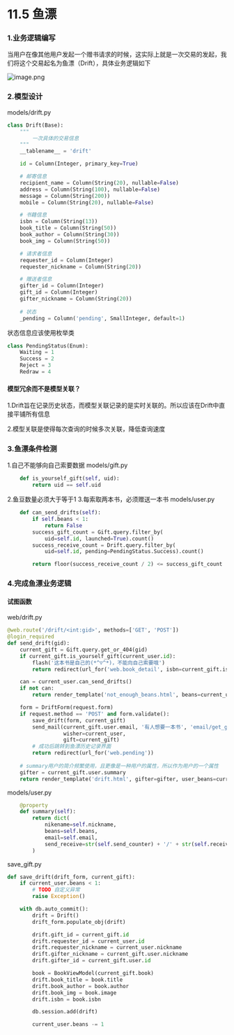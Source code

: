 # 11.5 鱼漂

### 1.业务逻辑编写

当用户在像其他用户发起一个赠书请求的时候，这实际上就是一次交易的发起，我们将这个交易起名为鱼漂（Drift），具体业务逻辑如下

![image.png](https://upload-images.jianshu.io/upload_images/7220971-c7e7c9c4f2e5f911.png?imageMogr2/auto-orient/strip%7CimageView2/2/w/1240)


### 2.模型设计
models/drift.py
```python
class Drift(Base):
    """
        一次具体的交易信息
    """
    __tablename__ = 'drift'

    id = Column(Integer, primary_key=True)

    # 邮寄信息
    recipient_name = Column(String(20), nullable=False)
    address = Column(String(100), nullable=False)
    message = Column(String(200))
    mobile = Column(String(20), nullable=False)

    # 书籍信息
    isbn = Column(String(13))
    book_title = Column(String(50))
    book_author = Column(String(30))
    book_img = Column(String(50))

    # 请求者信息
    requester_id = Column(Integer)
    requester_nickname = Column(String(20))

    # 赠送者信息
    gifter_id = Column(Integer)
    gift_id = Column(Integer)
    gifter_nickname = Column(String(20))
    
    # 状态
    _pending = Column('pending', SmallInteger, default=1)
```
状态信息应该使用枚举类
```python
class PendingStatus(Enum):
    Waiting = 1
    Success = 2
    Reject = 3
    Redraw = 4
```
#### 模型冗余而不是模型关联？
1.Drift旨在记录历史状态，而模型关联记录的是实时关联的。所以应该在Drift中直接平铺所有信息

2.模型关联是使得每次查询的时候多次关联，降低查询速度

### 3.鱼漂条件检测

1.自己不能够向自己索要数据 
models/gift.py

```python
    def is_yourself_gift(self, uid):
        return uid == self.uid
```

2.鱼豆数量必须大于等于1
3.每索取两本书，必须赠送一本书
models/user.py
```python
    def can_send_drifts(self):
        if self.beans < 1:
            return False
        success_gift_count = Gift.query.filter_by(
            uid=self.id, launched=True).count()
        success_receive_count = Drift.query.filter_by(
            uid=self.id, pending=PendingStatus.Success).count()

        return floor(success_receive_count / 2) <= success_gift_count
```

### 4.完成鱼漂业务逻辑

#### 试图函数
web/drift.py

```python
@web.route('/drift/<int:gid>', methods=['GET', 'POST'])
@login_required
def send_drift(gid):
    current_gift = Gift.query.get_or_404(gid)
    if current_gift.is_yourself_gift(current_user.id):
        flash('这本书是自己的(*^▽^*)，不能向自己索要哦')
        return redirect(url_for('web.book_detail', isbn=current_gift.isbn))

    can = current_user.can_send_drifts()
    if not can:
        return render_template('not_enough_beans.html', beans=current_user.beans)

    form = DriftForm(request.form)
    if request.method == 'POST' and form.validate():
        save_drift(form, current_gift)
        send_mail(current_gift.user.email, '有人想要一本书', 'email/get_gift.html',
                  wisher=current_user,
                  gift=current_gift)
        # 成功后跳转到鱼漂历史记录界面
        return redirect(url_for('web.pending'))
        
    # summary用户的简介频繁使用，且更像是一种用户的属性，所以作为用户的一个属性
    gifter = current_gift.user.summary
    return render_template('drift.html', gifter=gifter, user_beans=current_user.beans, form=form)
```

models/user.py
```python
    @property
    def summary(self):
        return dict(
            nikename=self.nickname,
            beans=self.beans,
            email=self.email,
            send_receive=str(self.send_counter) + '/' + str(self.receive_counter)
        )
```

save_gift.py
```python
def save_drift(drift_form, current_gift):
    if current_user.beans < 1:
        # TODO 自定义异常
        raise Exception()

    with db.auto_commit():
        drift = Drift()
        drift_form.populate_obj(drift)

        drift.gift_id = current_gift.id
        drift.requester_id = current_user.id
        drift.requester_nickname = current_user.nickname
        drift.gifter_nickname = current_gift.user.nickname
        drift.gifter_id = current_gift.user.id

        book = BookViewModel(current_gift.book)
        drift.book_title = book.title
        drift.book_author = book.author
        drift.book_img = book.image
        drift.isbn = book.isbn

        db.session.add(drift)

        current_user.beans -= 1

```